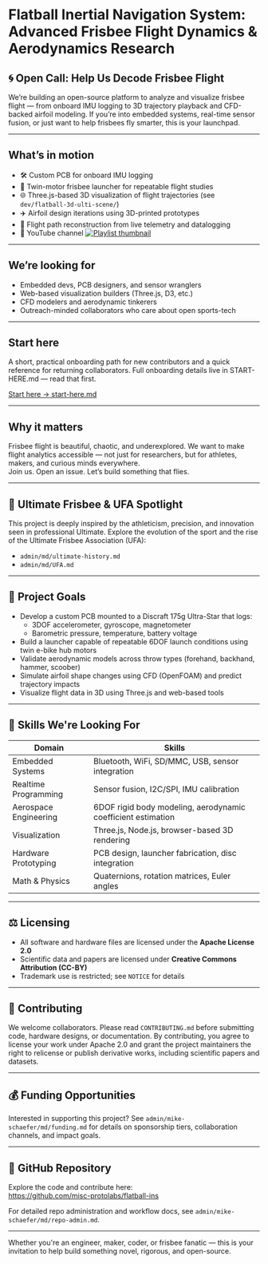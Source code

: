 # Flatball Inertial Navigation System: Advanced Frisbee Flight Dynamics & Aerodynamics Research

## 🌀 Open Call: Help Us Decode Frisbee Flight

We’re building an open-source platform to analyze and visualize frisbee flight — from onboard IMU logging to 3D trajectory playback and CFD-backed airfoil modeling. If you’re into embedded systems, real-time sensor fusion, or just want to help frisbees fly smarter, this is your launchpad.

---

## What’s in motion

- 🛠️ Custom PCB for onboard IMU logging
- 🚀 Twin-motor frisbee launcher for repeatable flight studies
- 🌐 Three.js-based 3D visualization of flight trajectories (see `dev/flatball-3d-ulti-scene/`)
- ✈️ Airfoil design iterations using 3D-printed prototypes
- 📍 Flight path reconstruction from live telemetry and datalogging
- 🎥 YouTube channel
  [![Playlist thumbnail](https://img.youtube.com/vi/PGqU8aDdyb0/hqdefault.jpg)](https://www.youtube.com/playlist?list=PL1cZNuavm2yz7gydodbOZ3c9RqUwPA7GN)

---

## We’re looking for

- Embedded devs, PCB designers, and sensor wranglers  
- Web-based visualization builders (Three.js, D3, etc.)  
- CFD modelers and aerodynamic tinkerers  
- Outreach-minded collaborators who care about open sports-tech

---

## Start here

A short, practical onboarding path for new contributors and a quick reference for returning collaborators. Full onboarding details live in START-HERE.md — read that first.

[Start here → start-here.md](./admin/md/start-here.md)

---

## Why it matters

Frisbee flight is beautiful, chaotic, and underexplored. We want to make flight analytics accessible — not just for researchers, but for athletes, makers, and curious minds everywhere.  
Join us. Open an issue. Let’s build something that flies.

---

## 🥏 Ultimate Frisbee & UFA Spotlight

This project is deeply inspired by the athleticism, precision, and innovation seen in professional Ultimate. Explore the evolution of the sport and the rise of the Ultimate Frisbee Association (UFA):

- `admin/md/ultimate-history.md`  
- `admin/md/UFA.md`

---

## 🎯 Project Goals

- Develop a custom PCB mounted to a Discraft 175g Ultra-Star that logs:
  - 3DOF accelerometer, gyroscope, magnetometer
  - Barometric pressure, temperature, battery voltage
- Build a launcher capable of repeatable 6DOF launch conditions using twin e-bike hub motors
- Validate aerodynamic models across throw types (forehand, backhand, hammer, scoober)
- Simulate airfoil shape changes using CFD (OpenFOAM) and predict trajectory impacts
- Visualize flight data in 3D using Three.js and web-based tools

---

## 🧠 Skills We're Looking For

| Domain | Skills |
|---|---|
| Embedded Systems | Bluetooth, WiFi, SD/MMC, USB, sensor integration |
| Realtime Programming | Sensor fusion, I2C/SPI, IMU calibration |
| Aerospace Engineering | 6DOF rigid body modeling, aerodynamic coefficient estimation |
| Visualization | Three.js, Node.js, browser-based 3D rendering |
| Hardware Prototyping | PCB design, launcher fabrication, disc integration |
| Math & Physics | Quaternions, rotation matrices, Euler angles |

---

## ⚖️ Licensing

- All software and hardware files are licensed under the **Apache License 2.0**  
- Scientific data and papers are licensed under **Creative Commons Attribution (CC-BY)**  
- Trademark use is restricted; see `NOTICE` for details

---

## 🤝 Contributing

We welcome collaborators. Please read `CONTRIBUTING.md` before submitting code, hardware designs, or documentation. By contributing, you agree to license your work under Apache 2.0 and grant the project maintainers the right to relicense or publish derivative works, including scientific papers and datasets.

---

## 💰 Funding Opportunities

Interested in supporting this project? See `admin/mike-schaefer/md/funding.md` for details on sponsorship tiers, collaboration channels, and impact goals.

---

## 📡 GitHub Repository

Explore the code and contribute here:  
https://github.com/misc-protolabs/flatball-ins

For detailed repo administration and workflow docs, see `admin/mike-schaefer/md/repo-admin.md`.

---

Whether you're an engineer, maker, coder, or frisbee fanatic — this is your invitation to help build something novel, rigorous, and open-source.
